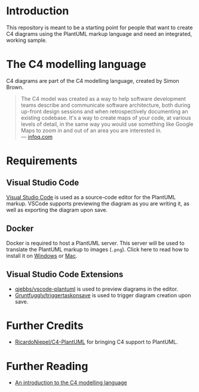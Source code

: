 # Introduction

This repository is meant to be a starting point for people that want to create C4 diagrams using the PlantUML markup language and need an integrated, working sample.

# The C4 modelling language

C4 diagrams are part of the C4 modelling language, created by Simon Brown.

> The C4 model was created as a way to help software development teams describe and communicate software architecture, both during up-front design sessions and when retrospectively documenting an existing codebase. It's a way to create maps of your code, at various levels of detail, in the same way you would use something like Google Maps to zoom in and out of an area you are interested in.  
— [infoq.com](https://www.infoq.com/articles/C4-architecture-model/)

# Requirements

## Visual Studio Code

[Visual Studio Code](https://code.visualstudio.com/) is used as a source-code editor for the PlantUML markup. VSCode supports previewing the diagram as you are writing it, as well as exporting the diagram upon save.

## Docker

Docker is required to host a PlantUML server. This server will be used to translate the PlantUML markup to images (`.png`). Click here to read how to install it on [Windows](https://docs.docker.com/docker-for-windows/install/) or [Mac](https://docs.docker.com/docker-for-mac/install/).

## Visual Studio Code Extensions

- [qjebbs/vscode-plantuml](https://github.com/qjebbs/vscode-plantuml) is used to preview diagrams in the editor.
- [Gruntfuggly/triggertaskonsave](https://github.com/Gruntfuggly/triggertaskonsave) is used to trigger diagram creation upon save.

# Further Credits

- [RicardoNiepel/C4-PlantUML](https://github.com/RicardoNiepel/C4-PlantUML/) for bringing C4 support to PlantUML.

# Further Reading

- [An introduction to the C4 modelling language](https://lnfabels.wordpress.com/2020/01/02/the-c4-modelling-language/)
